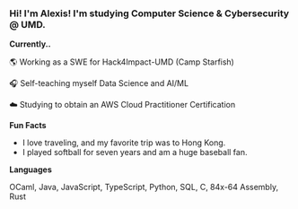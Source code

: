 ### Hi! I'm Alexis! I'm studying Computer Science & Cybersecurity @ UMD.

**Currently..**

 🌎 Working as a SWE for Hack4Impact-UMD (Camp Starfish)

 🎧 Self-teaching myself Data Science and AI/ML

 ☁️ Studying to obtain an AWS Cloud Practitioner Certification

**Fun Facts**
- I love traveling, and my favorite trip was to Hong Kong.
- I played softball for seven years and am a huge baseball fan.

**Languages**

OCaml, Java, JavaScript, TypeScript, Python, SQL, C, 84x-64 Assembly, Rust


<!--
**atungcod/atungcod** is a ✨ _special_ ✨ repository because its `README.md` (this file) appears on your GitHub profile.

Here are some ideas to get you started:

- 🔭 I’m currently working on ...
- 🌱 I’m currently learning ...
- 👯 I’m looking to collaborate on ...
- 🤔 I’m looking for help with ...
- 💬 Ask me about ...
- 📫 How to reach me: ...
- 😄 Pronouns: ...
- ⚡ Fun fact: ...
-->
